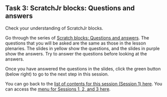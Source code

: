## Task 3: ScratchJr blocks: Questions and answers

Check your understanding of ScratchJr blocks.

Go through the series of [Scratch blocks: Questions and answers](https://ncce.io/p4TC3b). The questions that you will be asked are the same as those in the lesson plenaries. The slides in yellow show the questions, and the slides in purple show the answers. Try to answer the questions before looking at the answers.

Once you have answered the questions in the slides, click the green button (below right) to go to the next step in this session.

You can go back to the [list of contents for this session (Session 1) here](https://projects.raspberrypi.org/en/projects/Year8-RelevanceTraining-Part3-GBICi4).
You can access the [menu for Sessions 1, 2, and 3 here](https://projects.raspberrypi.org/en/pathways/year8-relevancetraining-gbici4).
